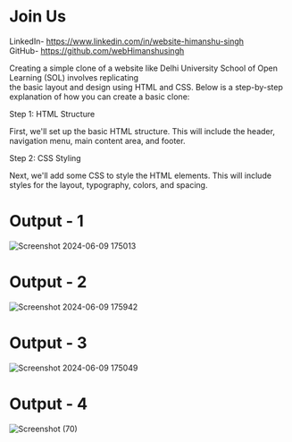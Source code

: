 
# Join Us
LinkedIn- https://www.linkedin.com/in/website-himanshu-singh<br>
GitHub- https://github.com/webHimanshusingh<br>

Creating a simple clone of a website like Delhi University School of Open Learning (SOL) involves replicating<br> 
the basic layout and design using HTML and CSS. Below is a step-by-step explanation of how you can create a basic clone:<br>

Step 1: HTML Structure<br>

First, we'll set up the basic HTML structure. This will include the header, navigation menu, main content area, and footer.<br>

Step 2: CSS Styling<br>

Next, we'll add some CSS to style the HTML elements. This will include styles for the layout, typography, colors, and spacing.<br>

# Output - 1
![Screenshot 2024-06-09 175013](https://github.com/webHimanshusingh/du-sol-website/assets/170223793/389f57c0-a789-4355-82df-a137bfdf6074)

 
# Output - 2

![Screenshot 2024-06-09 175942](https://github.com/webHimanshusingh/du-sol-website/assets/170223793/6783b1a6-61e8-49ca-b7eb-aa9aeff5ef34)


# Output - 3

![Screenshot 2024-06-09 175049](https://github.com/webHimanshusingh/du-sol-website/assets/170223793/5ef4c82f-5ddc-424f-b865-ee4903045c19)

# Output - 4

![Screenshot (70)](https://github.com/QuantumCoding123/Day-51-Eduford-Universiy-Landing-Page-Website/assets/166281221/d4d853b7-2a99-41bb-9b02-65302c577f25)
